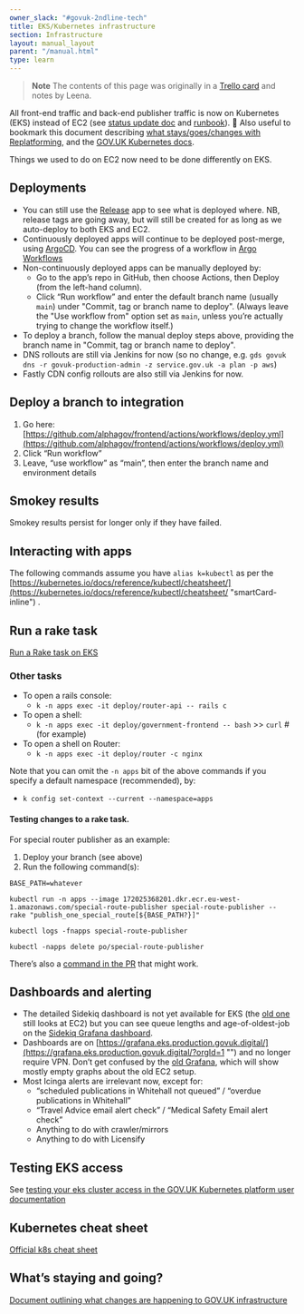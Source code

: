 ```yaml
---
owner_slack: "#govuk-2ndline-tech"
title: EKS/Kubernetes infrastructure
section: Infrastructure
layout: manual_layout
parent: "/manual.html"
type: learn
---
```


> **Note** The contents of this page was originally in a [Trello card](https://trello.com/c/hGxUILgr/1871-were-now-on-kubernetes) and notes by Leena.

All front-end traffic and back-end publisher traffic is now on Kubernetes (EKS) instead of EC2 (see [status update doc](https://docs.google.com/document/d/1BzPqMT57zXg6wL5D7vYTmKu85T4ZuDcaw5twOGPP1p0/edit "‌") and [runbook](https://docs.google.com/spreadsheets/d/1TusO_GJ5Ustte6RnZ6LIwZ8N4ZILidQ77taTClbaPB8/edit "‌")). 🎉 Also useful to bookmark this document describing [what stays/goes/changes with Replatforming](https://docs.google.com/document/d/1R8C3BtvhqTXEga4C3_KxTopjWuYVbiEgKiikTyRXXiA/edit "‌"), and the [GOV.UK Kubernetes docs](https://govuk-k8s-user-docs.publishing.service.gov.uk/ "‌").

Things we used to do on EC2 now need to be done differently on EKS.

## Deployments

- You can still use the [Release](https://release.publishing.service.gov.uk/applications "‌") app to see what is deployed where. NB, release tags are going away, but will still be created for as long as we auto-deploy to both EKS and EC2.
- Continuously deployed apps will continue to be deployed post-merge, using [ArgoCD](https://argo.eks.integration.govuk.digital/applications "‌"). You can see the progress of a workflow in [Argo Workflows](https://argo-workflows.eks.integration.govuk.digital/workflows/apps?limit=50 "‌")
- Non-continuously deployed apps can be manually deployed by:
    - Go to the app’s repo in GitHub, then choose Actions, then Deploy (from the left-hand column).
    - Click “Run workflow” and enter the default branch name (usually `main`) under "Commit, tag or branch name to deploy". (Always leave the "Use workflow from" option set as `main`, unless you’re actually trying to change the workflow itself.)
- To deploy a branch, follow the manual deploy steps above, providing the branch name in "Commit, tag or branch name to deploy".
- DNS rollouts are still via Jenkins for now (so no change, e.g. `gds govuk dns -r govuk-production-admin -z service.gov.uk -a plan -p aws`)
- Fastly CDN config rollouts are also still via Jenkins for now.

## Deploy a branch to integration

1. Go here: [https://github.com/alphagov/frontend/actions/workflows/deploy.yml](https://github.com/alphagov/frontend/actions/workflows/deploy.yml)
2. Click “Run workflow”
3. Leave, “use workflow” as “main”, then enter the branch name and environment details

## Smokey results

Smokey results persist for longer only if they have failed.

## Interacting with apps

The following commands assume you have `alias k=kubectl` as per the [https://kubernetes.io/docs/reference/kubectl/cheatsheet/](https://kubernetes.io/docs/reference/kubectl/cheatsheet/ "smartCard-inline") .

## Run a rake task

[Run a Rake task on EKS](https://docs.publishing.service.gov.uk/manual/running-rake-tasks.html#run-a-rake-task-on-eks "‌")

### Other tasks

- To open a rails console:
    - `k -n apps exec -it deploy/router-api -- rails c`
- To open a shell:
    - `k -n apps exec -it deploy/government-frontend -- bash`
      \>> `curl` # (for example)
- To open a shell on Router:
    - `k -n apps exec -it deploy/router -c nginx`

Note that you can omit the `-n apps` bit of the above commands if you specify a default namespace (recommended), by:

- `k config set-context --current --namespace=apps`

#### Testing changes to a rake task.

For special router publisher as an example:

1. Deploy your branch (see above)
2. Run the following command(s):

```
BASE_PATH=whatever

kubectl run -n apps --image 172025368201.dkr.ecr.eu-west-1.amazonaws.com/special-route-publisher special-route-publisher -- rake "publish_one_special_route[${BASE_PATH?}]"

kubectl logs -fnapps special-route-publisher

kubectl -napps delete po/special-route-publisher

```

There’s also a [command in the PR](https://github.com/alphagov/special-route-publisher/pull/257) that might work.

## Dashboards and alerting

- The detailed Sidekiq dashboard is not yet available for EKS (the [old one](https://sidekiq-monitoring.integration.govuk.digital/publishing-api/queues "‌") still looks at EC2) but you can see queue lengths and age-of-oldest-job on the [Sidekiq Grafana dashboard](https://grafana.eks.production.govuk.digital/d/2Yy8PzmVk "‌").
- Dashboards are on [https://grafana.eks.production.govuk.digital/](https://grafana.eks.production.govuk.digital/?orgId=1 "‌") and no longer require VPN. Don’t get confused by the [old Grafana](https://grafana.production.govuk.digital/ "‌"), which will show mostly empty graphs about the old EC2 setup.
- Most Icinga alerts are irrelevant now, except for:
    - “scheduled publications in Whitehall not queued” / “overdue publications in Whitehall”
    - “Travel Advice email alert check” / “Medical Safety Email alert check”
    - Anything to do with crawler/mirrors
    - Anything to do with Licensify

## Testing EKS access

See [testing your eks cluster access in the GOV.UK Kubernetes platform user documentation](https://govuk-k8s-user-docs.publishing.service.gov.uk/get-started/access-eks-cluster/#test-your-access)

## Kubernetes cheat sheet

[Official k8s cheat sheet](https://kubernetes.io/docs/reference/kubectl/cheatsheet/)

## What’s staying and going?

[Document outlining what changes are happening to GOV.UK infrastructure](https://docs.google.com/document/d/1R8C3BtvhqTXEga4C3_KxTopjWuYVbiEgKiikTyRXXiA/edit#)
